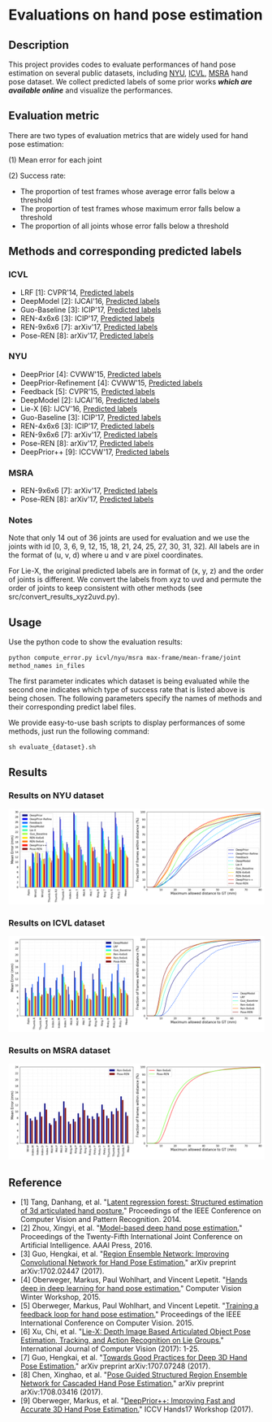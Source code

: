 # Evaluations on hand pose estimation

## Description
This project provides codes to evaluate performances of hand pose estimation on several public datasets, including [NYU](http://cims.nyu.edu/~tompson/NYU_Hand_Pose_Dataset.htm), [ICVL](http://www.iis.ee.ic.ac.uk/~dtang/hand.html), [MSRA](https://jimmysuen.github.io/) hand pose dataset. We collect predicted labels of some prior works **_which are available online_** and visualize the performances.

## Evaluation metric
There are two types of evaluation metrics that are widely used for hand pose estimation:

(1) Mean error for each joint

(2) Success rate:
 - The proportion of test frames whose average error falls below a threshold
 - The proportion of test frames whose maximum error falls below a threshold
 - The proportion of all joints whose error falls below a threshold

## Methods and corresponding predicted labels
### ICVL
- LRF \[1\]: CVPR'14, [Predicted labels](http://www.iis.ee.ic.ac.uk/~dtang/dataset/Results.tar.gz)
- DeepModel \[2\]: IJCAI'16, [Predicted labels](http://xingyizhou.xyz/IJCAI16_ICVL.txt)
- Guo-Baseline \[3\]: ICIP'17, [Predicted labels](https://github.com/guohengkai/region-ensemble-network/blob/master/results/icvl_basic.txt)
- REN-4x6x6 \[3\]: ICIP'17, [Predicted labels](https://github.com/guohengkai/region-ensemble-network/blob/master/results/icvl_ren_4x6x6.txt)
- REN-9x6x6 \[7\]: arXiv'17, [Predicted labels](https://github.com/guohengkai/region-ensemble-network/blob/master/results/icvl_ren_9x6x6.txt)
- Pose-REN \[8\]: arXiv'17, [Predicted labels](https://github.com/xinghaochen/awesome-hand-pose-estimation/tree/master/evaluation/results/icvl/arXiv17_ICVL_Pose_REN.txt)

### NYU
- DeepPrior \[4\]: CVWW'15, [Predicted labels](https://www.tugraz.at/fileadmin/user_upload/Institute/ICG/Downloads/team_lepetit/3d_hand_pose/CVWW15_ICVL_Prior.txt)
- DeepPrior-Refinement \[4\]: CVWW'15, [Predicted labels](https://www.tugraz.at/fileadmin/user_upload/Institute/ICG/Downloads/team_lepetit/3d_hand_pose/CVWW15_ICVL_Prior-Refinement.txt)
- Feedback \[5\]: CVPR'15, [Predicted labels](https://www.tugraz.at/fileadmin/user_upload/Institute/ICG/Downloads/team_lepetit/3d_hand_pose/ICCV15_NYU_Feedback.txt)
- DeepModel \[2\]: IJCAI'16, [Predicted labels](http://xingyizhou.xyz/IJCAI16_NYU.txt)
- Lie-X \[6\]: IJCV'16, [Predicted labels](https://web.bii.a-star.edu.sg/~xuchi/Lie-X/lie_hand_jnts_estm_result.txt)
- Guo-Baseline \[3\]: ICIP'17, [Predicted labels](https://github.com/guohengkai/region-ensemble-network/blob/master/results/nyu_basic.txt)
- REN-4x6x6 \[3\]: ICIP'17, [Predicted labels](https://github.com/guohengkai/region-ensemble-network/blob/master/results/nyu_ren_4x6x6.txt)
- REN-9x6x6 \[7\]: arXiv'17, [Predicted labels](https://github.com/guohengkai/region-ensemble-network/blob/master/results/nyu_ren_9x6x6.txt)
- Pose-REN \[8\]: arXiv'17, [Predicted labels](https://github.com/xinghaochen/awesome-hand-pose-estimation/tree/master/evaluation/results/nyu/arXiv17_NYU_Pose_REN.txt)
- DeepPrior++ \[9\]: ICCVW'17, [Predicted labels](https://www.tugraz.at/fileadmin/user_upload/Institute/ICG/Downloads/team_lepetit/3d_hand_pose/ICCVW17_NYU_DeepPrior__.txt)

### MSRA
- REN-9x6x6 \[7\]: arXiv'17, [Predicted labels](https://github.com/guohengkai/region-ensemble-network/blob/master/results/msra_ren_9x6x6.txt)
- Pose-REN \[8\]: arXiv'17, [Predicted labels](https://github.com/xinghaochen/awesome-hand-pose-estimation/tree/master/evaluation/results/msra/arXiv17_MSRA_Pose_REN.txt)

### Notes
Note that only 14 out of 36 joints are used for evaluation and we use the joints with id [0, 3, 6, 9, 12, 15, 18, 21, 24, 25, 27, 30, 31, 32]. All labels are in the format of (u, v, d) where u and v are pixel coordinates.

For Lie-X, the original predicted labels are in format of (x, y, z) and the order of joints is different. We convert the labels from xyz to uvd and permute the order of joints to keep consistent with other methods (see src/convert_results_xyz2uvd.py).

## Usage
Use the python code to show the evaluation results:
```
python compute_error.py icvl/nyu/msra max-frame/mean-frame/joint method_names in_files
```
The first parameter indicates which dataset is being evaluated while the second one indicates which type of success rate that is listed above is being chosen. The following parameters specify the names of methods and their corresponding predict label files.

We provide easy-to-use bash scripts to display performances of some methods, just run the following command:
```
sh evaluate_{dataset}.sh
```
## Results
### Results on NYU dataset
![figures/nyu_error_bar.png](figures/nyu_error.png)

### Results on ICVL dataset
![figures/icvl_error_bar.png](figures/icvl_error.png)

### Results on MSRA dataset
![figures/msra_error_bar.png](figures/msra_error.png)

## Reference
- \[1\] Tang, Danhang, et al. "[Latent regression forest: Structured estimation of 3d articulated hand posture.](http://www.iis.ee.ic.ac.uk/dtang/cvpr_14.pdf)" Proceedings of the IEEE Conference on Computer Vision and Pattern Recognition. 2014.
- \[2\] Zhou, Xingyi, et al. "[Model-based deep hand pose estimation.](http://xingyizhou.xyz/zhou2016model.pdf)" Proceedings of the Twenty-Fifth International Joint Conference on Artificial Intelligence. AAAI Press, 2016.
- \[3\] Guo, Hengkai, et al. "[Region Ensemble Network: Improving Convolutional Network for Hand Pose Estimation.](https://arxiv.org/pdf/1702.02447.pdf)" arXiv preprint arXiv:1702.02447 (2017).
- \[4\] Oberweger, Markus, Paul Wohlhart, and Vincent Lepetit. "[Hands deep in deep learning for hand pose estimation.](https://arxiv.org/pdf/1502.06807)" Computer Vision Winter Workshop, 2015.
- \[5\] Oberweger, Markus, Paul Wohlhart, and Vincent Lepetit. "[Training a feedback loop for hand pose estimation.](https://arxiv.org/pdf/1609.09698)" Proceedings of the IEEE International Conference on Computer Vision. 2015.
- \[6\] Xu, Chi, et al. "[Lie-X: Depth Image Based Articulated Object Pose Estimation, Tracking, and Action Recognition on Lie Groups.](https://arxiv.org/pdf/1609.03773)" International Journal of Computer Vision (2017): 1-25.
- \[7\] Guo, Hengkai, et al. "[Towards Good Practices for Deep 3D Hand Pose Estimation.](https://arxiv.org/pdf/1707.07248.pdf)" arXiv preprint arXiv:1707.07248 (2017).
- \[8\] Chen, Xinghao, et al. "[Pose Guided Structured Region Ensemble Network for Cascaded Hand Pose Estimation.](https://arxiv.org/pdf/1708.03416)" arXiv preprint arXiv:1708.03416 (2017).
- \[9\] Oberweger, Markus, et al. "[DeepPrior++: Improving Fast and Accurate 3D Hand Pose Estimation.](https://www.tugraz.at/fileadmin/user_upload/Institute/ICG/Images/team_lepetit/publications/oberweger_iccvw17.pdf)" ICCV Hands17 Workshop (2017).
